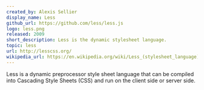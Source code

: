 ```yaml
---
created_by: Alexis Sellier
display_name: Less
github_url: https://github.com/less/less.js
logo: less.png
released: 2009
short_description: Less is the dynamic stylesheet language.
topic: less
url: http://lesscss.org/
wikipedia_url: https://en.wikipedia.org/wiki/Less_(stylesheet_language)
---
```

Less is a dynamic preprocessor style sheet language that can be compiled into Cascading Style Sheets (CSS) and run on the client side or server side.
